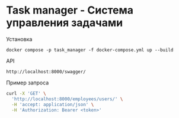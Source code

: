 # Task manager - Система управления задачами


Установка
```commandline
docker compose -p task_manager -f docker-compose.yml up --build
```

API
```djangourlpath
http://localhost:8000/swagger/
```


Пример запроса
```bash
curl -X 'GET' \
  'http://localhost:8000/employees/users/' \
  -H 'accept: application/json' \
  -H 'Authorization: Bearer <token>'
```
